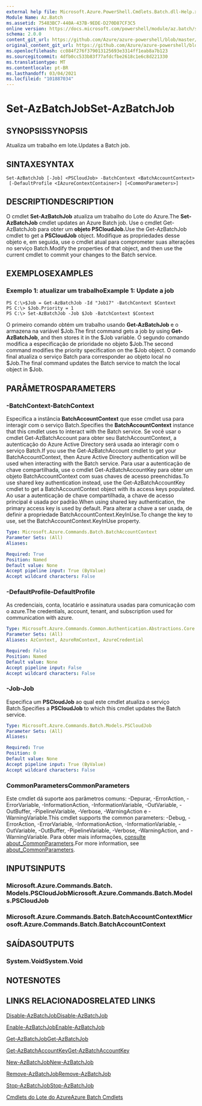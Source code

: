 ```yaml
---
external help file: Microsoft.Azure.PowerShell.Cmdlets.Batch.dll-Help.xml
Module Name: Az.Batch
ms.assetid: 75483BC7-440A-437B-9EDE-D270D87CF3C5
online version: https://docs.microsoft.com/powershell/module/az.batch/set-azbatchjob
schema: 2.0.0
content_git_url: https://github.com/Azure/azure-powershell/blob/master/src/Batch/Batch/help/Set-AzBatchJob.md
original_content_git_url: https://github.com/Azure/azure-powershell/blob/master/src/Batch/Batch/help/Set-AzBatchJob.md
ms.openlocfilehash: cc084f276f379013125693e3314ff1eab8a7b123
ms.sourcegitcommit: 4dfb0cc533b83f77afdcfbe2618c1e6c8d221330
ms.translationtype: MT
ms.contentlocale: pt-BR
ms.lasthandoff: 03/04/2021
ms.locfileid: "101887034"
---
```

# <span data-ttu-id="283e7-101">Set-AzBatchJob</span><span class="sxs-lookup"><span data-stu-id="283e7-101">Set-AzBatchJob</span></span>

## <span data-ttu-id="283e7-102">SYNOPSIS</span><span class="sxs-lookup"><span data-stu-id="283e7-102">SYNOPSIS</span></span>
<span data-ttu-id="283e7-103">Atualiza um trabalho em lote.</span><span class="sxs-lookup"><span data-stu-id="283e7-103">Updates a Batch job.</span></span>

## <span data-ttu-id="283e7-104">SINTAXE</span><span class="sxs-lookup"><span data-stu-id="283e7-104">SYNTAX</span></span>

```
Set-AzBatchJob [-Job] <PSCloudJob> -BatchContext <BatchAccountContext>
 [-DefaultProfile <IAzureContextContainer>] [<CommonParameters>]
```

## <span data-ttu-id="283e7-105">DESCRIPTION</span><span class="sxs-lookup"><span data-stu-id="283e7-105">DESCRIPTION</span></span>
<span data-ttu-id="283e7-106">O cmdlet **Set-AzBatchJob** atualiza um trabalho do Lote do Azure.</span><span class="sxs-lookup"><span data-stu-id="283e7-106">The **Set-AzBatchJob** cmdlet updates an Azure Batch job.</span></span>
<span data-ttu-id="283e7-107">Use o cmdlet Get-AzBatchJob para obter um **objeto PSCloudJob.**</span><span class="sxs-lookup"><span data-stu-id="283e7-107">Use the Get-AzBatchJob cmdlet to get a **PSCloudJob** object.</span></span>
<span data-ttu-id="283e7-108">Modifique as propriedades desse objeto e, em seguida, use o cmdlet atual para comprometer suas alterações no serviço Batch.</span><span class="sxs-lookup"><span data-stu-id="283e7-108">Modify the properties of that object, and then use the current cmdlet to commit your changes to the Batch service.</span></span>

## <span data-ttu-id="283e7-109">EXEMPLOS</span><span class="sxs-lookup"><span data-stu-id="283e7-109">EXAMPLES</span></span>

### <span data-ttu-id="283e7-110">Exemplo 1: atualizar um trabalho</span><span class="sxs-lookup"><span data-stu-id="283e7-110">Example 1: Update a job</span></span>
```
PS C:\>$Job = Get-AzBatchJob -Id "Job17" -BatchContext $Context
PS C:\> $Job.Priority = 1
PS C:\> Set-AzBatchJob -Job $Job -BatchContext $Context
```

<span data-ttu-id="283e7-111">O primeiro comando obtém um trabalho usando **Get-AzBatchJob** e o armazena na variável $Job.</span><span class="sxs-lookup"><span data-stu-id="283e7-111">The first command gets a job by using **Get-AzBatchJob**, and then stores it in the $Job variable.</span></span>
<span data-ttu-id="283e7-112">O segundo comando modifica a especificação de prioridade no objeto $Job.</span><span class="sxs-lookup"><span data-stu-id="283e7-112">The second command modifies the priority specification on the $Job object.</span></span>
<span data-ttu-id="283e7-113">O comando final atualiza o serviço Batch para corresponder ao objeto local no $Job.</span><span class="sxs-lookup"><span data-stu-id="283e7-113">The final command updates the Batch service to match the local object in $Job.</span></span>

## <span data-ttu-id="283e7-114">PARÂMETROS</span><span class="sxs-lookup"><span data-stu-id="283e7-114">PARAMETERS</span></span>

### <span data-ttu-id="283e7-115">-BatchContext</span><span class="sxs-lookup"><span data-stu-id="283e7-115">-BatchContext</span></span>
<span data-ttu-id="283e7-116">Especifica a instância **BatchAccountContext** que esse cmdlet usa para interagir com o serviço Batch.</span><span class="sxs-lookup"><span data-stu-id="283e7-116">Specifies the **BatchAccountContext** instance that this cmdlet uses to interact with the Batch service.</span></span>
<span data-ttu-id="283e7-117">Se você usar o cmdlet Get-AzBatchAccount para obter seu BatchAccountContext, a autenticação do Azure Active Directory será usada ao interagir com o serviço Batch.</span><span class="sxs-lookup"><span data-stu-id="283e7-117">If you use the Get-AzBatchAccount cmdlet to get your BatchAccountContext, then Azure Active Directory authentication will be used when interacting with the Batch service.</span></span> <span data-ttu-id="283e7-118">Para usar a autenticação de chave compartilhada, use o cmdlet Get-AzBatchAccountKey para obter um objeto BatchAccountContext com suas chaves de acesso preenchidas.</span><span class="sxs-lookup"><span data-stu-id="283e7-118">To use shared key authentication instead, use the Get-AzBatchAccountKey cmdlet to get a BatchAccountContext object with its access keys populated.</span></span> <span data-ttu-id="283e7-119">Ao usar a autenticação de chave compartilhada, a chave de acesso principal é usada por padrão.</span><span class="sxs-lookup"><span data-stu-id="283e7-119">When using shared key authentication, the primary access key is used by default.</span></span> <span data-ttu-id="283e7-120">Para alterar a chave a ser usada, de definir a propriedade BatchAccountContext.KeyInUse.</span><span class="sxs-lookup"><span data-stu-id="283e7-120">To change the key to use, set the BatchAccountContext.KeyInUse property.</span></span>

```yaml
Type: Microsoft.Azure.Commands.Batch.BatchAccountContext
Parameter Sets: (All)
Aliases:

Required: True
Position: Named
Default value: None
Accept pipeline input: True (ByValue)
Accept wildcard characters: False
```

### <span data-ttu-id="283e7-121">-DefaultProfile</span><span class="sxs-lookup"><span data-stu-id="283e7-121">-DefaultProfile</span></span>
<span data-ttu-id="283e7-122">As credenciais, conta, locatário e assinatura usadas para comunicação com o azure.</span><span class="sxs-lookup"><span data-stu-id="283e7-122">The credentials, account, tenant, and subscription used for communication with azure.</span></span>

```yaml
Type: Microsoft.Azure.Commands.Common.Authentication.Abstractions.Core.IAzureContextContainer
Parameter Sets: (All)
Aliases: AzContext, AzureRmContext, AzureCredential

Required: False
Position: Named
Default value: None
Accept pipeline input: False
Accept wildcard characters: False
```

### <span data-ttu-id="283e7-123">-Job</span><span class="sxs-lookup"><span data-stu-id="283e7-123">-Job</span></span>
<span data-ttu-id="283e7-124">Especifica um **PSCloudJob** ao qual este cmdlet atualiza o serviço Batch.</span><span class="sxs-lookup"><span data-stu-id="283e7-124">Specifies a **PSCloudJob** to which this cmdlet updates the Batch service.</span></span>

```yaml
Type: Microsoft.Azure.Commands.Batch.Models.PSCloudJob
Parameter Sets: (All)
Aliases:

Required: True
Position: 0
Default value: None
Accept pipeline input: True (ByValue)
Accept wildcard characters: False
```

### <span data-ttu-id="283e7-125">CommonParameters</span><span class="sxs-lookup"><span data-stu-id="283e7-125">CommonParameters</span></span>
<span data-ttu-id="283e7-126">Este cmdlet dá suporte aos parâmetros comuns: -Depurar, -ErrorAction, -ErrorVariable, -InformationAction, -InformationVariable, -OutVariable, -OutBuffer, -PipelineVariable, -Verbose, -WarningAction e -WarningVariable.</span><span class="sxs-lookup"><span data-stu-id="283e7-126">This cmdlet supports the common parameters: -Debug, -ErrorAction, -ErrorVariable, -InformationAction, -InformationVariable, -OutVariable, -OutBuffer, -PipelineVariable, -Verbose, -WarningAction, and -WarningVariable.</span></span> <span data-ttu-id="283e7-127">Para obter mais informações, [consulte about_CommonParameters](http://go.microsoft.com/fwlink/?LinkID=113216).</span><span class="sxs-lookup"><span data-stu-id="283e7-127">For more information, see [about_CommonParameters](http://go.microsoft.com/fwlink/?LinkID=113216).</span></span>

## <span data-ttu-id="283e7-128">INPUTS</span><span class="sxs-lookup"><span data-stu-id="283e7-128">INPUTS</span></span>

### <span data-ttu-id="283e7-129">Microsoft.Azure.Commands.Batch. Models.PSCloudJob</span><span class="sxs-lookup"><span data-stu-id="283e7-129">Microsoft.Azure.Commands.Batch.Models.PSCloudJob</span></span>

### <span data-ttu-id="283e7-130">Microsoft.Azure.Commands.Batch.BatchAccountContext</span><span class="sxs-lookup"><span data-stu-id="283e7-130">Microsoft.Azure.Commands.Batch.BatchAccountContext</span></span>

## <span data-ttu-id="283e7-131">SAÍDAS</span><span class="sxs-lookup"><span data-stu-id="283e7-131">OUTPUTS</span></span>

### <span data-ttu-id="283e7-132">System.Void</span><span class="sxs-lookup"><span data-stu-id="283e7-132">System.Void</span></span>

## <span data-ttu-id="283e7-133">NOTES</span><span class="sxs-lookup"><span data-stu-id="283e7-133">NOTES</span></span>

## <span data-ttu-id="283e7-134">LINKS RELACIONADOS</span><span class="sxs-lookup"><span data-stu-id="283e7-134">RELATED LINKS</span></span>

[<span data-ttu-id="283e7-135">Disable-AzBatchJob</span><span class="sxs-lookup"><span data-stu-id="283e7-135">Disable-AzBatchJob</span></span>](./Disable-AzBatchJob.md)

[<span data-ttu-id="283e7-136">Enable-AzBatchJob</span><span class="sxs-lookup"><span data-stu-id="283e7-136">Enable-AzBatchJob</span></span>](./Enable-AzBatchJob.md)

[<span data-ttu-id="283e7-137">Get-AzBatchJob</span><span class="sxs-lookup"><span data-stu-id="283e7-137">Get-AzBatchJob</span></span>](./Get-AzBatchJob.md)

[<span data-ttu-id="283e7-138">Get-AzBatchAccountKey</span><span class="sxs-lookup"><span data-stu-id="283e7-138">Get-AzBatchAccountKey</span></span>](./Get-AzBatchAccountKey.md)

[<span data-ttu-id="283e7-139">New-AzBatchJob</span><span class="sxs-lookup"><span data-stu-id="283e7-139">New-AzBatchJob</span></span>](./New-AzBatchJob.md)

[<span data-ttu-id="283e7-140">Remove-AzBatchJob</span><span class="sxs-lookup"><span data-stu-id="283e7-140">Remove-AzBatchJob</span></span>](./Remove-AzBatchJob.md)

[<span data-ttu-id="283e7-141">Stop-AzBatchJob</span><span class="sxs-lookup"><span data-stu-id="283e7-141">Stop-AzBatchJob</span></span>](./Stop-AzBatchJob.md)

[<span data-ttu-id="283e7-142">Cmdlets do Lote do Azure</span><span class="sxs-lookup"><span data-stu-id="283e7-142">Azure Batch Cmdlets</span></span>](/powershell/module/Az.Batch/)
